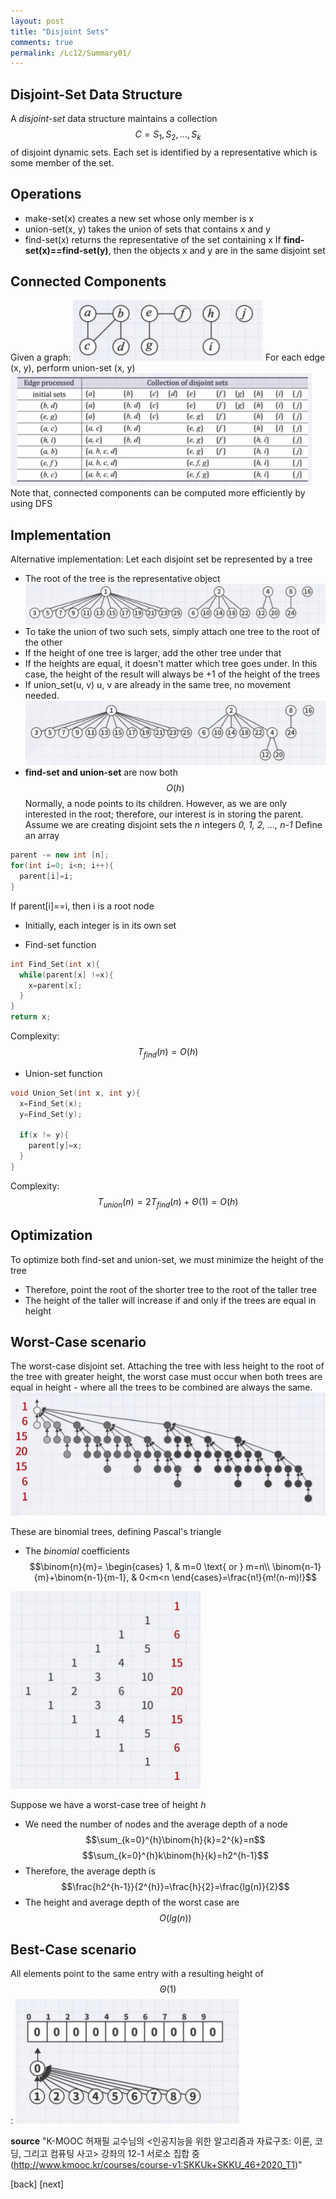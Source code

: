 ```yaml
---
layout: post
title: "Disjoint Sets"
comments: true
permalink: /Lc12/Summary01/
---
```

## Disjoint-Set Data Structure
A _disjoint-set_ data structure maintains a collection $$C={S_{1}, S_{2}, ..., S_{k}}$$ of disjoint dynamic sets.
Each set is identified by a representative which is some member of the set.
## Operations
* make-set(x) creates a new set whose only member is x
* union-set(x, y) takes the union of sets that contains x and y
* find-set(x) returns the representative of the set containing x
If **find-set(x)==find-set(y)**, then the objects x and y are in the same disjoint set
## Connected Components
Given a graph:
![concomp](/assets/concomp.png)
For each edge (x, y), perform union-set (x, y)
![union](/assets/union.png)
Note that, connected components can be computed more efficiently by using DFS
## Implementation
Alternative implementation: Let each disjoint set be represented by a tree
 - The root of the tree is the representative object
![uni1](/assets/uni1.png)
 - To take the union of two such sets, simply attach one tree to the root of the other
 - If the height of one tree is larger, add the other tree under that
 - If the heights are equal, it doesn't matter which tree goes under. In this case, the height of the result will always be +1 of the height of the trees
 - If union_set(u, v) u, v are already in the same tree, no movement needed.
![uni2](/assets/uni2.png)
 - **find-set and union-set** are now both $$O(h)$$
Normally, a node points to its children.
However, as we are only interested in the root; therefore, our interest is in storing the parent.
Assume we are creating disjoint sets the _n_ integers _0, 1, 2, ..., n-1_
Define an array
```cpp
parent -= new int [n];
for(int i=0; i<n; i++){
  parent[i]=i;
}
```
If parent[i]==i, then i is a root node
  - Initially, each integer is in its own set
* Find-set function
```cpp
int Find_Set(int x){
  while(parent[x] !=x){
    x=parent[x];
  }
}
return x;
```
Complexity: $$T_{find}(n)=O(h)$$
* Union-set function
```cpp
void Union_Set(int x, int y){
  x=Find_Set(x);
  y=Find_Set(y);

  if(x != y){
    parent[y]=x;
  }
}
```
Complexity: $$T_{union}(n)=2T_{find}(n)+\Theta(1)=O(h)$$
## Optimization
To optimize both find-set and union-set, we must minimize the height of the tree
  - Therefore, point the root of the shorter tree to the root of the taller tree
  - The height of the taller will increase if and only if the trees are equal in height
## Worst-Case scenario
The worst-case disjoint set.
Attaching the tree with less height to the root of the tree with greater height, the worst case must occur when both trees are equal in height - where all the trees to be combined are always the same.
![uniworst](/assets/uniworst.png)

These are binomial trees, defining Pascal's triangle
  - The _binomial_ coefficients
$$\binom{n}{m}= \begin{cases} 1, & m=0 \text{ or } m=n\\ \binom{n-1}{m}+\binom{n-1}{m-1}, & 0<m<n \end{cases}=\frac{n!}{m!(n-m)!}$$

![pascal](/assets/pascal.png)

Suppose we have a worst-case tree of height _h_
  - We need the number of nodes and the average depth of a node
  $$\sum_{k=0}^{h}\binom{h}{k}=2^{k}=n$$ $$\sum_{k=0}^{h}k\binom{h}{k}=h2^{h-1}$$
  - Therefore, the average depth is
  $$\frac{h2^{h-1}}{2^{h}}=\frac{h}{2}=\frac{lg(n)}{2}$$
  - The height and average depth of the worst case are $$O(lg(n))$$
## Best-Case scenario
All elements point to the same entry with a resulting height of $$\Theta(1)$$:
![unibest](/assets/unibest.png)



**source**
"K-MOOC 허재필 교수님의 <인공지능을 위한 알고리즘과 자료구조: 이론, 코딩, 그리고 컴퓨팅 사고> 강좌의 12-1 서로소 집합 중(http://www.kmooc.kr/courses/course-v1:SKKUk+SKKU_46+2020_T1)"

[back]
[next]
